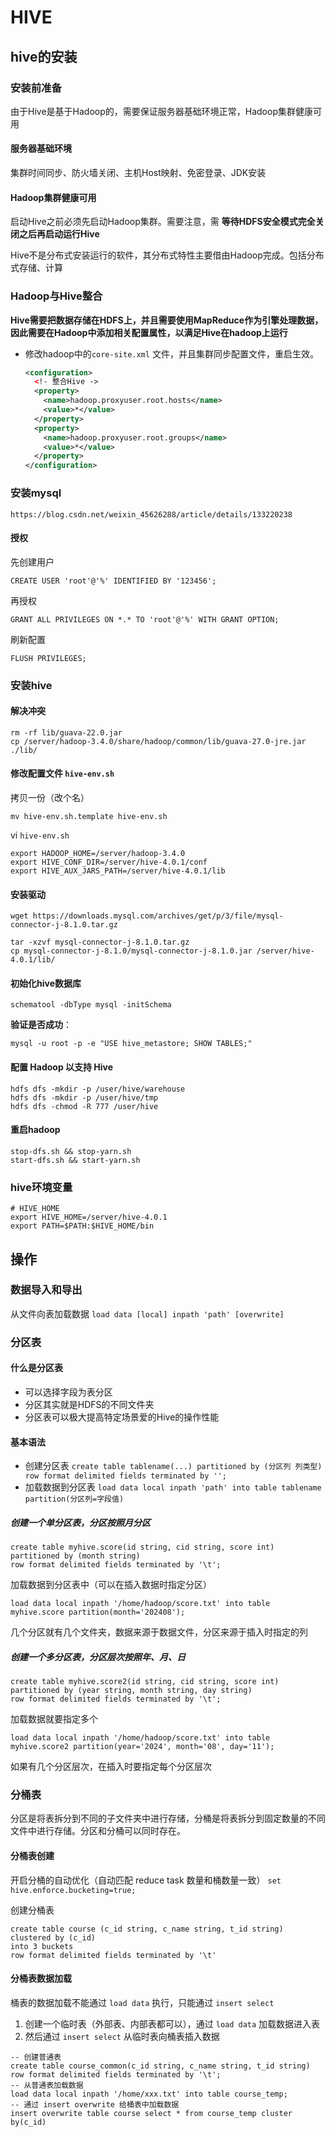 # HIVE

## hive的安装

### 安装前准备

由于Hive是基于Hadoop的，需要保证服务器基础环境正常，Hadoop集群健康可用

#### 服务器基础环境

集群时间同步、防火墙关闭、主机Host映射、免密登录、JDK安装

#### Hadoop集群健康可用

启动Hive之前必须先启动Hadoop集群。需要注意，需 **等待HDFS安全模式完全关闭之后再启动运行Hive**

Hive不是分布式安装运行的软件，其分布式特性主要借由Hadoop完成。包括分布式存储、计算

### Hadoop与Hive整合

**Hive需要把数据存储在HDFS上，并且需要使用MapReduce作为引擎处理数据，因此需要在Hadoop中添加相关配置属性，以满足Hive在hadoop上运行**

- 修改hadoop中的`core-site.xml` 文件，并且集群同步配置文件，重启生效。
  ```xml
  <configuration>
    <!- 整合Hive ->  
    <property>
      <name>hadoop.proxyuser.root.hosts</name>
      <value>*</value>
    </property>
    <property>
      <name>hadoop.proxyuser.root.groups</name>
      <value>*</value>
    </property>
  </configuration>
  ```

### 安装mysql

``````
https://blog.csdn.net/weixin_45626288/article/details/133220238
``````



#### 授权

先创建用户

``````
CREATE USER 'root'@'%' IDENTIFIED BY '123456';
``````

再授权

``````
GRANT ALL PRIVILEGES ON *.* TO 'root'@'%' WITH GRANT OPTION;
``````

刷新配置

``````
FLUSH PRIVILEGES;
``````

### 安装hive

#### 解决冲突

``````
rm -rf lib/guava-22.0.jar
cp /server/hadoop-3.4.0/share/hadoop/common/lib/guava-27.0-jre.jar ./lib/
``````

#### 修改配置文件 `hive-env.sh`

拷贝一份（改个名）

``````
mv hive-env.sh.template hive-env.sh
``````

vi `hive-env.sh`

``````
export HADOOP_HOME=/server/hadoop-3.4.0
export HIVE_CONF_DIR=/server/hive-4.0.1/conf
export HIVE_AUX_JARS_PATH=/server/hive-4.0.1/lib
``````

#### 安装驱动

``````
wget https://downloads.mysql.com/archives/get/p/3/file/mysql-connector-j-8.1.0.tar.gz

tar -xzvf mysql-connector-j-8.1.0.tar.gz
cp mysql-connector-j-8.1.0/mysql-connector-j-8.1.0.jar /server/hive-4.0.1/lib/
``````

#### 初始化hive数据库

``````
schematool -dbType mysql -initSchema
``````

**验证是否成功**：

``````
mysql -u root -p -e "USE hive_metastore; SHOW TABLES;"
``````

#### 配置 Hadoop 以支持 Hive

``````
hdfs dfs -mkdir -p /user/hive/warehouse
hdfs dfs -mkdir -p /user/hive/tmp
hdfs dfs -chmod -R 777 /user/hive
``````

#### 重启hadoop

``````
stop-dfs.sh && stop-yarn.sh
start-dfs.sh && start-yarn.sh
``````



### hive环境变量

``````
# HIVE_HOME
export HIVE_HOME=/server/hive-4.0.1
export PATH=$PATH:$HIVE_HOME/bin
``````





## 操作

### 数据导入和导出
从文件向表加载数据
`load data [local] inpath 'path' [overwrite]`

### 分区表

#### 什么是分区表
- 可以选择字段为表分区
- 分区其实就是HDFS的不同文件夹
- 分区表可以极大提高特定场景爱的Hive的操作性能

#### 基本语法
- 创建分区表
`create table tablename(...) partitioned by (分区列 列类型) row format delimited fields terminated by '';`
- 加载数据到分区表
`load data local inpath 'path' into table tablename partition(分区列=字段值)`

##### 创建一个单分区表，分区按照月分区
```hive
create table myhive.score(id string, cid string, score int) 
partitioned by (month string) 
row format delimited fields terminated by '\t';
```

加载数据到分区表中（可以在插入数据时指定分区）
```hive
load data local inpath '/home/hadoop/score.txt' into table myhive.score partition(month='202408');
```
几个分区就有几个文件夹，数据来源于数据文件，分区来源于插入时指定的列

##### 创建一个多分区表，分区层次按照年、月、日
```hive
create table myhive.score2(id string, cid string, score int) 
partitioned by (year string, month string, day string) 
row format delimited fields terminated by '\t';
```
加载数据就要指定多个
```hive
load data local inpath '/home/hadoop/score.txt' into table myhive.score2 partition(year='2024', month='08', day='11');
```
如果有几个分区层次，在插入时要指定每个分区层次 

### 分桶表

分区是将表拆分到不同的子文件夹中进行存储，分桶是将表拆分到固定数量的不同文件中进行存储。分区和分桶可以同时存在。

#### 分桶表创建
开启分桶的自动优化（自动匹配 reduce task 数量和桶数量一致）
`set hive.enforce.bucketing=true;`

创建分桶表

```hive
create table course (c_id string, c_name string, t_id string)
clustered by (c_id)
into 3 buckets
row format delimited fields terminated by '\t'
```

#### 分桶表数据加载

桶表的数据加载不能通过 `load data` 执行，只能通过 `insert select`

1. 创建一个临时表（外部表、内部表都可以），通过 `load data` 加载数据进入表
2. 然后通过 `insert select` 从临时表向桶表插入数据

```hive
-- 创建普通表
create table course_common(c_id string, c_name string, t_id string) row format delimited fields terminated by '\t';
-- 从普通表加载数据
load data local inpath '/home/xxx.txt' into table course_temp;
-- 通过 insert overwrite 给桶表中加载数据
insert overwrite table course select * from course_temp cluster by(c_id)
```
